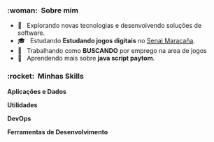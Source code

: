 


<h3> :woman: &nbsp;Sobre mim </h3>

- 🤔 &nbsp; Explorando novas tecnologias e desenvolvendo soluções de software.
- 🎓 &nbsp; Estudando **Estudando jogos digitais** no <a href="link da sua faculdade">Senai Maracaña</a>.
- 💼 &nbsp; Trabalhando como **BUSCANDO** por emprego na area de jogos
- 🌱 &nbsp; Aprendendo mais sobre **java script paytom**.

<h3> :rocket: &nbsp;Minhas Skills </h3>

**Aplicações e Dados**



**Utilidades**



**DevOps**



**Ferramentas de Desenvolvimento**
